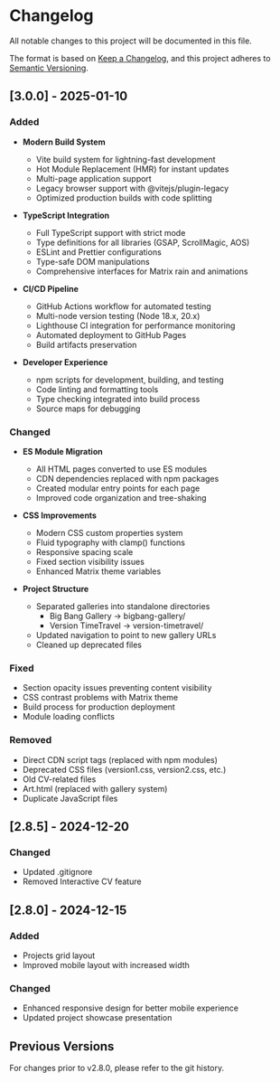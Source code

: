 # Changelog

All notable changes to this project will be documented in this file.

The format is based on [Keep a Changelog](https://keepachangelog.com/en/1.0.0/),
and this project adheres to [Semantic Versioning](https://semver.org/spec/v2.0.0.html).

## [3.0.0] - 2025-01-10

### Added
- **Modern Build System**
  - Vite build system for lightning-fast development
  - Hot Module Replacement (HMR) for instant updates
  - Multi-page application support
  - Legacy browser support with @vitejs/plugin-legacy
  - Optimized production builds with code splitting

- **TypeScript Integration**
  - Full TypeScript support with strict mode
  - Type definitions for all libraries (GSAP, ScrollMagic, AOS)
  - ESLint and Prettier configurations
  - Type-safe DOM manipulations
  - Comprehensive interfaces for Matrix rain and animations

- **CI/CD Pipeline**
  - GitHub Actions workflow for automated testing
  - Multi-node version testing (Node 18.x, 20.x)
  - Lighthouse CI integration for performance monitoring
  - Automated deployment to GitHub Pages
  - Build artifacts preservation

- **Developer Experience**
  - npm scripts for development, building, and testing
  - Code linting and formatting tools
  - Type checking integrated into build process
  - Source maps for debugging

### Changed
- **ES Module Migration**
  - All HTML pages converted to use ES modules
  - CDN dependencies replaced with npm packages
  - Created modular entry points for each page
  - Improved code organization and tree-shaking

- **CSS Improvements**
  - Modern CSS custom properties system
  - Fluid typography with clamp() functions
  - Responsive spacing scale
  - Fixed section visibility issues
  - Enhanced Matrix theme variables

- **Project Structure**
  - Separated galleries into standalone directories
    - Big Bang Gallery → bigbang-gallery/
    - Version TimeTravel → version-timetravel/
  - Updated navigation to point to new gallery URLs
  - Cleaned up deprecated files

### Fixed
- Section opacity issues preventing content visibility
- CSS contrast problems with Matrix theme
- Build process for production deployment
- Module loading conflicts

### Removed
- Direct CDN script tags (replaced with npm modules)
- Deprecated CSS files (version1.css, version2.css, etc.)
- Old CV-related files
- Art.html (replaced with gallery system)
- Duplicate JavaScript files

## [2.8.5] - 2024-12-20
### Changed
- Updated .gitignore
- Removed Interactive CV feature

## [2.8.0] - 2024-12-15
### Added
- Projects grid layout
- Improved mobile layout with increased width

### Changed
- Enhanced responsive design for better mobile experience
- Updated project showcase presentation

## Previous Versions
For changes prior to v2.8.0, please refer to the git history.